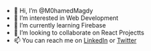 - 👋 Hi, I’m @M0hamedMagdy
- 👀 I’m interested in Web Development 
- 🌱 I’m currently learning Firebase
- 💞️ I’m looking to collaborate on React Projectts 
- 📫 You can reach me on [LinkedIn](https://www.linkedin.com/in/m0hamedmagdy/) or [Twitter](https://twitter.com/imohameds2)
 


<!---
M0hamedMagdy/M0hamedMagdy is a ✨ special ✨ repository because its `README.md` (this file) appears on your GitHub profile.
You can click the Preview link to take a look at your changes.
--->
